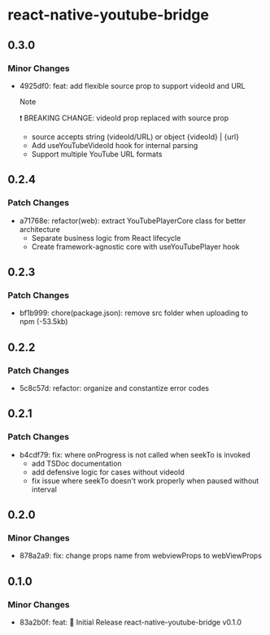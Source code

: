 # react-native-youtube-bridge

## 0.3.0

### Minor Changes

- 4925df0: feat: add flexible source prop to support videoId and URL

  > [!note]
  > ❗ BREAKING CHANGE: videoId prop replaced with source prop
  >
  > - source accepts string (videoId/URL) or object {videoId} | {url}
  > - Add useYouTubeVideoId hook for internal parsing
  > - Support multiple YouTube URL formats

## 0.2.4

### Patch Changes

- a71768e: refactor(web): extract YouTubePlayerCore class for better architecture
  - Separate business logic from React lifecycle
  - Create framework-agnostic core with useYouTubePlayer hook

## 0.2.3

### Patch Changes

- bf1b999: chore(package.json): remove src folder when uploading to npm (-53.5kb)

## 0.2.2

### Patch Changes

- 5c8c57d: refactor: organize and constantize error codes

## 0.2.1

### Patch Changes

- b4cdf79: fix: where onProgress is not called when seekTo is invoked
  - add TSDoc documentation
  - add defensive logic for cases without videoId
  - fix issue where seekTo doesn't work properly when paused without interval

## 0.2.0

### Minor Changes

- 878a2a9: fix: change props name from webviewProps to webViewProps

## 0.1.0

### Minor Changes

- 83a2b0f: feat: 🎉 Initial Release react-native-youtube-bridge v0.1.0
